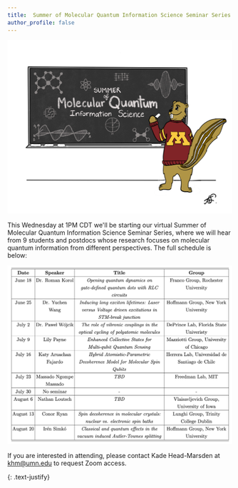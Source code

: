 ```yaml
---
title:  Summer of Molecular Quantum Information Science Seminar Series round 2!
author_profile: false
---
```


 <img src="/assets/images/summer-seminars-2024.jpeg" alt="">
 
This Wednesday at 1PM CDT we'll be starting our virtual Summer of Molecular Quantum Information Science Seminar Series, where we will hear from 9 students and postdocs whose research focuses on molecular quantum information from different perspectives. The full schedule is below: 

<img src="/assets/images/summer_seminar_series-schedule-2025.jpg" alt="">
 
If you are interested in attending, please contact Kade Head-Marsden at  <a href = "mailto: khm@umn.edu">khm@umn.edu</a> to request Zoom access. 

{: .text-justify}

